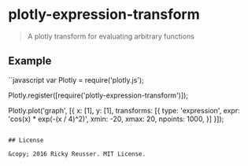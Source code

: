 # plotly-expression-transform

> A plotly transform for evaluating arbitrary functions

## Example

``javascript
var Plotly = require('plotly.js');

Plotly.register([require('plotly-expression-transform')]);

Plotly.plot('graph', [{
    x: [1],
    y: [1],
    transforms: [{
        type: 'expression',
        expr: 'cos(x) * exp(-(x / 4)^2)',
        xmin: -20,
        xmax: 20,
        npoints: 1000,
    }]
}]);

```

## License

&copy; 2016 Ricky Reusser. MIT License.
